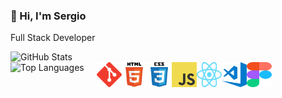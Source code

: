 ### 👋 Hi, I'm Sergio 
Full Stack Developer

  <!-- GitHub Stats -->
  <div style="margin-right: 20px;">
    <img alt="GitHub Stats" src="https://github-readme-stats.vercel.app/api?username=KaratSergio&show_icons=true&theme=react">
  </div>

  <div style="display: flex; flex-wrap: wrap;">
  <div style="margin-right: 20px; flex-shrink: 0;">
      <img alt="Top Languages" src="https://github-readme-stats.vercel.app/api/top-langs/?username=KaratSergio&layout=compact&theme=react">
  </div>
      <img src="./assets/git-logo.svg" alt="git" width="40" height="40"/> 
      <img src="./assets/html5-logo.svg" alt="html5" width="40" height="40"/>
      <img src="./assets/css3-logo.svg" alt="css3" width="40" height="40"/>
      <img src="./assets/js-logo.png" alt="javascript" width="40" height="40"/>
      <img src="./assets/react-icon.svg" alt="react" width="40" height="40"/>
      <img src="./assets/vscode-logo.png" alt="vscode" width="40" height="40"/>
      <img src="./assets/figma-logo.svg" alt="figma" width="40" height="40"/>
  </div>

